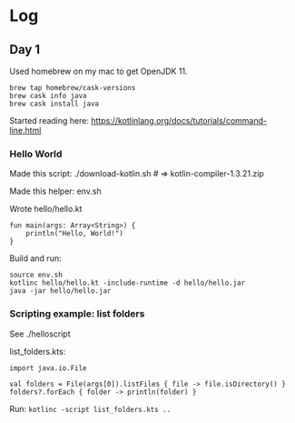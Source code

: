 # Log

## Day 1 

Used homebrew on my mac to get OpenJDK 11.

```
brew tap homebrew/cask-versions
brew cask info java
brew cask install java
```

Started reading here: https://kotlinlang.org/docs/tutorials/command-line.html


### Hello World
Made this script: ./download-kotlin.sh   # => kotlin-compiler-1.3.21.zip

Made this helper: env.sh

Wrote hello/hello.kt 

```
fun main(args: Array<String>) {
    println("Hello, World!")
}
```

Build and run:
```
source env.sh
kotlinc hello/hello.kt -include-runtime -d hello/hello.jar
java -jar hello/hello.jar
```

### Scripting example: list folders

See ./helloscript

list_folders.kts:

```
import java.io.File

val folders = File(args[0]).listFiles { file -> file.isDirectory() }
folders?.forEach { folder -> println(folder) }
```

Run: `kotlinc -script list_folders.kts ..`
